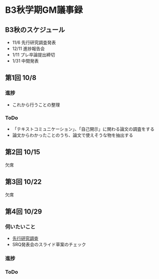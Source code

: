 # B3秋学期GM議事録
## B3秋のスケジュール
- 11/6 先行研究調査発表
- 12/11 進捗報告会
- 1/11 プレ卒論提出締切
- 1/31 中間発表

## 第1回 10/8
### 進捗
- これから行うことの整理
### ToDo
- 「テキストコミュニケーション」、「自己開示」に関わる論文の調査をする
- 論文からわかったことのうち、論文で使えそうな物を抽出する

## 第2回 10/15
欠席

## 第3回 10/22
欠席

## 第4回 10/29
### 伺いたいこと
- [先行研究調査](https://github.com/YutaroShinomiya/Yutaro-Shinomiya/blob/fd3a79415db70121c89f2779f0eb7dff281f1ab3/GM%E8%AD%B0%E4%BA%8B%E9%8C%B2/%E5%85%88%E8%A1%8C%E7%A0%94%E7%A9%B6%E8%AA%BF%E6%9F%BB.md)
- SRQ発表会のスライド草案のチェック
### 進捗
### ToDo

